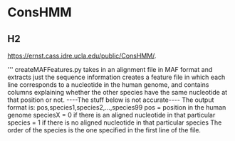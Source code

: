 # ConsHMM

## H2
https://ernst.cass.idre.ucla.edu/public/ConsHMM/.

'''
createMAFFeatures.py takes in an alignment file in MAF format and extracts just the sequence information
creates a feature file in which
each line corresponds to a nucleotide in the human genome, and contains columns explaining whether
the other species have the same nucleotide at that position or not.
----The stuff below is not accurate----
The output format is:
pos,species1,species2,...,species99
pos = position in the human genome
speciesX = 0 if there is an aligned nucleotide in that particular species
         = 1 if there is no aligned nucleotide in that particular species
The order of the species is the one specified in the first line of the file.